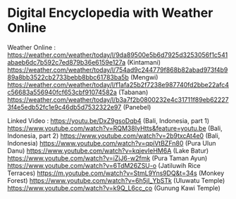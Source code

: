 # Digital Encyclopedia with Weather Online


Weather Online	:
	https://weather.com/weather/today/l/9da89500e5b6d7925d3253056f1c541abaeb6dc7b592c7ed879b36e6159e127a (Kintamani)
	https://weather.com/weather/today/l/754ad9c244779f868b82abad973f4b989a8bb3522cb2733bebb8bbc61783ba5b (Mengwi)
	https://weather.com/weather/today/l/f1afa25b2f7238e987740fd2bbe22afc4c56683a556940fcf653cbf91074582a (Tabanan)
	https://weather.com/weather/today/l/b3a7f2b0800232e4c31711f89eb622273f4e5edb52fc1e9c46db5d7532322e97 (Panebel)
	
Linked Video 	:
        https://youtu.be/DxZ9gsoDqb4 (Bali, Indonesia, part 1)
	https://www.youtube.com/watch?v=RQM38IyHtts&feature=youtu.be (Bali, Indonesia, part 2)
	https://www.youtube.com/watch?v=2b9txcAt4e0 (Bali, Indonesia)
	https://www.youtube.com/watch?v=qpiVtBZFn80 (Pura Ulun Danu)
	https://www.youtube.com/watch?v=kqjevIeHM6A (Lake Batur)
	https://www.youtube.com/watch?v=iZjJ6-w2fmk (Pura Taman Ayun)
	https://www.youtube.com/watch?v=6TdM26ZSU-o (Jatiluwih Rice Terraces)
        https://m.youtube.com/watch?v=StmL9Yns9DQ&t=34s (Monkey Forest)
	https://www.youtube.com/watch?v=6h5jI_YbSTk (Uluwatu Temple)
	https://www.youtube.com/watch?v=k9Q_L6cc_co (Gunung Kawi Temple)
	
